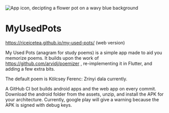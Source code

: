 ![App icon, decipting a flower pot on a wavy blue background ](
https://github.com/riceicetea/my-used-pots/blob/main/android/app/src/main/res/mipmap-xhdpi/ic_launcher.png?raw=true)

# MyUsedPots

https://riceicetea.github.io/my-used-pots/ (web version)

My Used Pots (anagram for study poems) is a simple app made to aid you memorize poems. It builds upon the work of https://github.com/arvidj/poemizer , re-implementing it in Flutter, and adding a few extra bits.

The default poem is Kölcsey Ferenc: Zrínyi dala currently.

A GitHub CI bot builds android apps and the web app on every commit. Download the android folder from the assets, unzip, and install the APK for your architecture. Currently, google play will give a warning because the APK is signed with debug keys.
